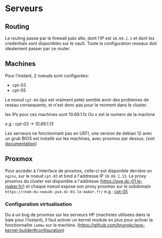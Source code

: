 # Serveurs

## Routing

Le routing passe par le firewall palo alto, dont l'IP est
`10.69.1.1` et dont les credentials sont disponibles
sur le vault.
Toute la configuration reseaux doit idealement passer
par ce router.

## Machines

Pour l'instant, 2 noeuds sont configurées:
- cpt-03
- cpt-05

Le noeud `cpt-04` (qui est vraiment pete) semble
avoir des problemes de reseau consequents, et n'est
donc pas pour le moment dans le cluster.

les IPs pour ces machines sont
10.69.1.1x
Où x est le numero de la machine

*e.g.: cpt-03 -> 10.69.1.13*

Les serveurs ne fonctionnant pas en UEFI,
une version de debian 12 avec un grub BIOS est installé
sur les machines, avec proxmox par dessus.
(voir [documentation](https://pve.proxmox.com/wiki/Install_Proxmox_VE_on_Debian_12_Bookworm))

## Proxmox

Pour accéder à l'interface de proxmox, celle-ci
est disponible derrière un `nginx`, sur le noeud `cpt-03` et
bind a l'addresse IP `10.69.1.13`.
Le proxy proxmox du cluster est disponible a l'addresse
(https://pve.dc-01.le-maker.fr/)
et chaque noeud expose son proxy proxmox sur le subdomain
`https://<nom-du-noeud>.pve.dc-01.le-maker.fr/`
e.g.: [cpt-05](https://cpt-05.pve.dc-01.le-maker.fr)

### Configuration virtualisation

Du a un bug de proxmox sur les serveurs HP (machines
utilisees dans la baie pour l'instant), il faut activer
un kernel module en plus pour activer la fonctionnalite
`iommu` sur la machine.
(https://github.com/brunokc/pve-kernel-builder#configuration)
